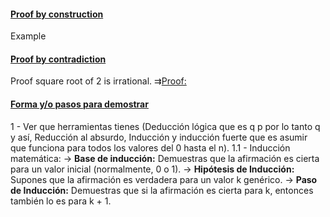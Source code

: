 #### <u>Proof by construction</u>
Example 
#### <u>Proof by contradiction </u>
Proof square root of 2 is irrational.
⇉<u>Proof:</u>


#### <u>Forma y/o pasos para demostrar </u>
1 - Ver que herramientas tienes (Deducción lógica que es q p por lo tanto q y así, Reducción al absurdo, Inducción y inducción fuerte que es asumir que funciona para todos los valores del 0 hasta el n).
	1.1 - Inducción matemática:
		 → **Base de inducción:** Demuestras que la afirmación es cierta para un valor inicial (normalmente, 0 o 1).
		 → **Hipótesis de Inducción:** Supones que la afirmación es verdadera para un valor k genérico.
		 → **Paso de Inducción:** Demuestras que si la afirmación es cierta para k, entonces también lo es para k + 1.
	 